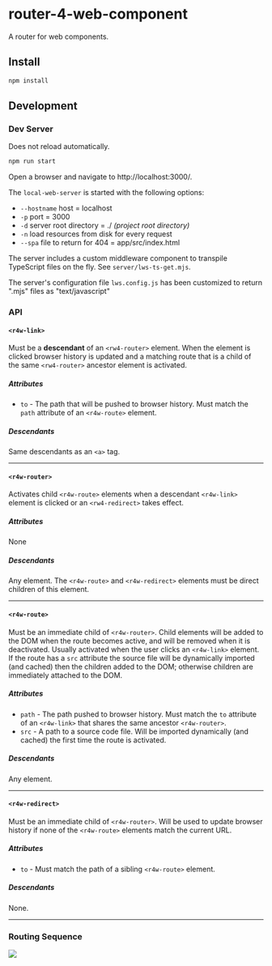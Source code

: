 # router-4-web-component

A router for web components.

## Install

```sh
npm install
```

## Development

### Dev Server

Does not reload automatically.

```sh
npm run start
```

Open a browser and navigate to http://localhost:3000/.

The `local-web-server` is started with the following options:

- `--hostname` host = localhost
- `-p` port = 3000
- `-d` server root directory = ./ _(project root directory)_
- `-n` load resources from disk for every request
- `--spa` file to return for 404 = app/src/index.html

The server includes a custom middleware component to transpile TypeScript files
on the fly. See `server/lws-ts-get.mjs`.

The server's configuration file `lws.config.js` has been customized to return
".mjs" files as "text/javascript"

### API

#### `<r4w-link>`

Must be a **descendant** of an `<rw4-router>` element. When the element is
clicked browser history is updated and a matching route that is a child of the
same `<rw4-router>` ancestor element is activated.

##### Attributes

- `to` - The path that will be pushed to browser history. Must match the `path`
  attribute of an `<r4w-route>` element.

##### Descendants

Same descendants as an `<a>` tag.

---

#### `<r4w-router>`

Activates child `<r4w-route>` elements when a descendant `<r4w-link>` element
is clicked or an `<rw4-redirect>` takes effect.

##### Attributes

None

##### Descendants

Any element. The `<r4w-route>` and `<r4w-redirect>` elements must be direct
children of this element.

---

#### `<r4w-route>`

Must be an immediate child of `<r4w-router>`. Child elements will be added to the DOM when
the route becomes active, and will be removed when it is deactivated. Usually
activated when the user clicks an `<r4w-link>` element. If the route has a `src`
attribute the source file will be dynamically imported (and cached) then the
children added to the DOM; otherwise children are immediately attached to the
DOM.

##### Attributes

- `path` - The path pushed to browser history. Must match the `to` attribute of
  an `<r4w-link>` that shares the same ancestor `<r4w-router>`.
- `src` - A path to a source code file. Will be imported dynamically (and
  cached) the first time the route is activated.

##### Descendants

Any element.

---

#### `<r4w-redirect>`

Must be an immediate child of `<r4w-router>`. Will be used to update browser
history if none of the `<r4w-route>` elements match the current URL.

##### Attributes

- `to` - Must match the path of a sibling `<r4w-route>` element.

##### Descendants

None.

---

### Routing Sequence

[![](https://mermaid.ink/img/pako:eNqFlE1v2kAQhv_KaC8lCBMwJhgr4pQeeqhatcol8sFbe4lX2Lvu7pqGIv57Z73-CkTqbfA8M-874zFnksqMkYho9rtmImVPnL4qWsYCoKLK8JRXVBgoxAGohkcV_PEKLg67a0DJ2jDVM-7nx9R76IZJa21k2UAu9FJZVlIwYW5YzdTRqbooFpYQEkWkTaDtCJ4xB2nB04MG690idh5vt3NAxnVFTZpD0o3nsSPKJa6dmwVpF0TAjrSoKWrc8mPxDv-yhyb9SWNB8-yZZwlkkunHXwrud1gCZWOAwo8GsGhtIUzlXLw6bi8VmJyaFgIjsckcPr9xM3dWCykrK6ZOkOa8yK733A3TzN6EkVP-Tk0-uXNNAGhhcM0mbzxCb88lP-qRMZoafsSd2CYjagwpVuJeWmN7he_46dtXR7NCM6c4nVrN6fR_iqjXyXWQdd0bzmkn1aV7R7aLO5cIOF6WMpPEaid3A9oelvfOvsYr1KyDmMgGbTzKobjbRXvKQ6I9bdvUhXZzey7YJCbXtx6TkZ3hqLq6228Db-R-xzVwgUfCht2iH3G7hNH7l7X9kgpcGpaOylhX1k_aPhnedj8hmZGSqZLyDP9LzhaKCbooWUwiDHFKWhc4UywuiNLayJ8nkZLIqJrNSF1l2Kz96yHRnuI5zAh-4SQ6kzcSecvNajFfLRaLIAz9cOmvZ-RkH29Df754WPqbrb99CDfry4z8lRJb-PMwDNbIB6tVEGwxaPq9NMmm_-Uf7xOjlQ?type=png)](https://mermaid.live/edit#pako:eNqFlE1v2kAQhv_KaC8lCBMwJhgr4pQeeqhatcol8sFbe4lX2Lvu7pqGIv57Z73-CkTqbfA8M-874zFnksqMkYho9rtmImVPnL4qWsYCoKLK8JRXVBgoxAGohkcV_PEKLg67a0DJ2jDVM-7nx9R76IZJa21k2UAu9FJZVlIwYW5YzdTRqbooFpYQEkWkTaDtCJ4xB2nB04MG690idh5vt3NAxnVFTZpD0o3nsSPKJa6dmwVpF0TAjrSoKWrc8mPxDv-yhyb9SWNB8-yZZwlkkunHXwrud1gCZWOAwo8GsGhtIUzlXLw6bi8VmJyaFgIjsckcPr9xM3dWCykrK6ZOkOa8yK733A3TzN6EkVP-Tk0-uXNNAGhhcM0mbzxCb88lP-qRMZoafsSd2CYjagwpVuJeWmN7he_46dtXR7NCM6c4nVrN6fR_iqjXyXWQdd0bzmkn1aV7R7aLO5cIOF6WMpPEaid3A9oelvfOvsYr1KyDmMgGbTzKobjbRXvKQ6I9bdvUhXZzey7YJCbXtx6TkZ3hqLq6228Db-R-xzVwgUfCht2iH3G7hNH7l7X9kgpcGpaOylhX1k_aPhnedj8hmZGSqZLyDP9LzhaKCbooWUwiDHFKWhc4UywuiNLayJ8nkZLIqJrNSF1l2Kz96yHRnuI5zAh-4SQ6kzcSecvNajFfLRaLIAz9cOmvZ-RkH29Df754WPqbrb99CDfry4z8lRJb-PMwDNbIB6tVEGwxaPq9NMmm_-Uf7xOjlQ)
